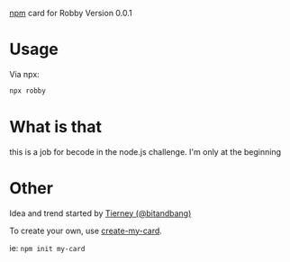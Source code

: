 [npm] card for Robby Version 0.0.1

# Usage

Via npx:

```bash
npx robby
```
# What is that


this is a job for becode in the node.js challenge. I'm only at the beginning



# Other

Idea and trend started by [Tierney (@bitandbang)]

To create your own, use [create-my-card].

ie: `npm init my-card`

[npm]: https://www.npmjs.com/
[tierney (@bitandbang)]: https://www.npmjs.com/package/bitandbang
[create-my-card]: https://www.npmjs.com/package/create-my-card

